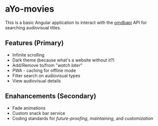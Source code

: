 # aYo-movies
This is a basic Angular application to interact with the [omdbapi](https://omdbapi.com/) API for searching audiovisual titles.

## Features (Primary)
- Infinite scrolling
- Dark theme (because what's a website without it?)
- Add/Remove to/from "*watch later*"
- PWA - caching for offline mode
- Filter search on audiovisual types
- View audiovisual details

## Enahancements (Secondary)
- Fade animations
- Custom snack bar service
- Coding standards for *future-proofing*, *maintaining*, and *customization*